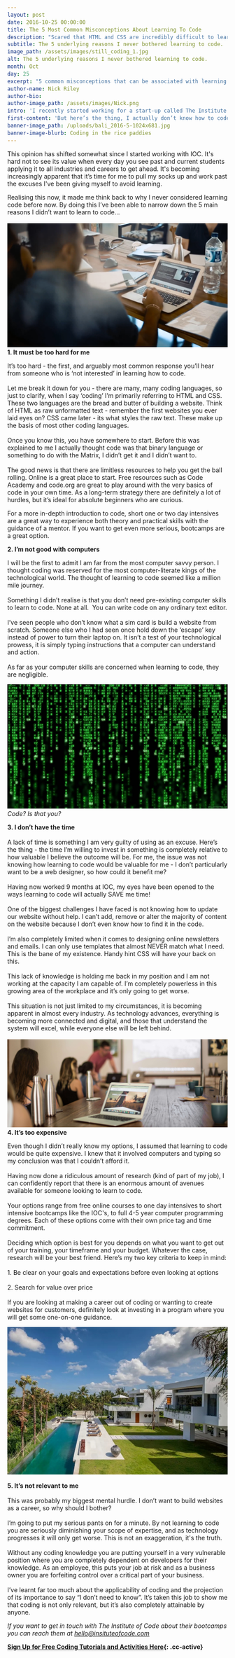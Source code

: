 ```yaml
---
layout: post
date: 2016-10-25 00:00:00
title: The 5 Most Common Misconceptions About Learning To Code
description: "Scared that HTML and CSS are incredibly difficult to learn? We're demystifying five common misconceptions that many have about learning how to code."
subtitle: The 5 underlying reasons I never bothered learning to code.
image_path: /assets/images/still_coding_1.jpg
alt: The 5 underlying reasons I never bothered learning to code.
month: Oct
day: 25
excerpt: "5 common misconceptions that can be associated with learning to code - and why they're not true!"
author-name: Nick Riley
author-bio:
author-image_path: /assets/images/Nick.png
intro: 'I recently started working for a start-up called The Institute of Code (IOC). We run 10 day bootcamps teaching front end web-development. Each session, up to 15 motivated and diverse students head to beautiful villas in amazing tropical locations around the world to learn to web development skills - pretty awesome right? Now you see why I took the job.'
first-content: 'But here’s the thing, I actually don’t know how to code…  I work mostly in marketing and student management. This is where my background is; so it may come as no surprise that I never thought it was necessary to learn to code. If you had asked me 12 months ago if I thought I should learn to code, I would have looked you straight in the eye and told you stone-cold, absolutely and unequivocally “no”.'
banner-image_path: /uploads/bali_2016-5-1024x681.jpg
banner-image-blurb: Coding in the rice paddies
---
```



This opinion has shifted somewhat since I started working with IOC. It's hard not to see its value when every day you see past and current students applying it to all industries and careers to get ahead. It's becoming increasingly apparent that it’s time for me to pull my socks up and work past the excuses I've been giving myself to avoid learning.

Realising this now, it made me think back to why I never considered learning code before now. By doing this I’ve been able to narrow down the 5 main reasons I didn’t want to learn to code…
<br>
<br>![](/uploads/versions/still_coding_abi---x----1920-1080x---.jpg)
<br>**1. It must be too hard for me**

It’s too hard - the first, and arguably most common response you’ll hear from someone who is ‘not interested’ in learning how to code.
<br>
<br>Let me break it down for you - there are many, many coding languages, so just to clarify, when I say ‘coding’ I’m primarily referring to HTML and CSS. These two languages are the bread and butter of building a website. Think of HTML as raw unformatted text - remember the first websites you ever laid eyes on? CSS came later - its what styles the raw text. These make up the basis of most other coding languages.
<br>
<br>Once you know this, you have somewhere to start. Before this was explained to me I actually thought code was that binary language or something to do with the Matrix, I didn’t get it and I didn’t want to.
<br>
<br>The good news is that there are limitless resources to help you get the ball rolling. Online is a great place to start. Free resources such as Code Academy and code.org are great to play around with the very basics of code in your own time. As a long-term strategy there are definitely a lot of hurdles, but it’s ideal for absolute beginners who are curious.

For a more in-depth introduction to code, short one or two day intensives are a great way to experience both theory and practical skills with the guidance of a mentor. If you want to get even more serious, bootcamps are a great option.

**2. I’m not good with computers**

I will be the first to admit I am far from the most computer savvy person. I thought coding was reserved for the most computer-literate kings of the technological world. The thought of learning to code seemed like a million mile journey.
<br>
<br>Something I didn’t realise is that you don’t need pre-existing computer skills to learn to code. None at all.  You can write code on any ordinary text editor.
<br>
<br>I’ve seen people who don’t know what a sim card is build a website from scratch. Someone else who I had seen once hold down the ‘escape’ key instead of power to turn their laptop on. It isn’t a test of your technological prowess, it is simply typing instructions that a computer can understand and action.
<br>
<br>As far as your computer skills are concerned when learning to code, they are negligible.

![](/uploads/versions/matrix-code-green-rain-steel---x----1920-1080x---.jpg)*Code? Is that you?*

**3. I don’t have the time**
<br>
<br>A lack of time is something I am very guilty of using as an excuse. Here’s the thing - the time I’m willing to invest in something is completely relative to how valuable I believe the outcome will be. For me, the issue was not knowing how learning to code would be valuable for me - I don’t particularly want to be a web designer, so how could it benefit me?
<br>
<br>Having now worked 9 months at IOC, my eyes have been opened to the ways learning to code will actually SAVE me time!
<br>
<br>One of the biggest challenges I have faced is not knowing how to update our website without help. I can’t add, remove or alter the majority of content on the website because I don’t even know how to find it in the code.
<br>
<br>I’m also completely limited when it comes to designing online newsletters and emails. I can only use templates that almost NEVER match what I need. This is the bane of my existence. Handy hint CSS will have your back on this.
<br>
<br>This lack of knowledge is holding me back in my position and I am not working at the capacity I am capable of. I’m completely powerless in this growing area of the workplace and it’s only going to get worse.
<br>
<br>This situation is not just limited to my circumstances, it is becoming apparent in almost every industry. As technology advances, everything is becoming more connected and digital, and those that understand the system will excel, while everyone else will be left behind.
<br>
<br>![](/uploads/versions/ioc-blog-post-3314---x----5760-2304x---.jpg)
<br>**4. It’s too expensive**

Even though I didn’t really know my options, I assumed that learning to code would be quite expensive. I knew that it involved computers and typing so my conclusion was that I couldn’t afford it.
<br>
<br>Having now done a ridiculous amount of research (kind of part of my job), I can confidently report that there is an enormous amount of avenues available for someone looking to learn to code.
<br>
<br>Your options range from free online courses to one day intensives to short intensive bootcamps like the IOC's, to full 4-5 year computer programming degrees. Each of these options come with their own price tag and time commitment.
<br>
<br>Deciding which option is best for you depends on what you want to get out of your training, your timeframe and your budget. Whatever the case, research will be your best friend. Here’s my two key criteria to keep in mind:
<br>
<br>1. Be clear on your goals and expectations before even looking at options
<br>
<br>2. Search for value over price
<br>
<br>If you are looking at making a career out of coding or wanting to create websites for customers, definitely look at investing in a program where you will get some one-on-one guidance.

![](/uploads/versions/pic2---x----947-633x---.jpg)

**5. It’s not relevant to me**
<br>
<br>This was probably my biggest mental hurdle. I don’t want to build websites as a career, so why should I bother?
<br>
<br>I’m going to put my serious pants on for a minute. By not learning to code you are seriously diminishing your scope of expertise, and as technology progresses it will only get worse. This is not an exaggeration, it's the truth.
<br>
<br>Without any coding knowledge you are putting yourself in a very vulnerable position where you are completely dependent on developers for their knowledge. As an employee, this puts your job at risk and as a business owner you are forfeiting control over a critical part of your business.
<br>
<br>I’ve learnt far too much about the applicability of coding and the projection of its importance to say “I don’t need to know”. It’s taken this job to show me that coding is not only relevant, but it’s also completely attainable by anyone.

*If you want to get in touch with The Institute of Code about their bootcamps you can reach them at hello@insituteofcode.com*

**[Sign Up for Free Coding Tutorials and Activities Here](){: .cc-active}**